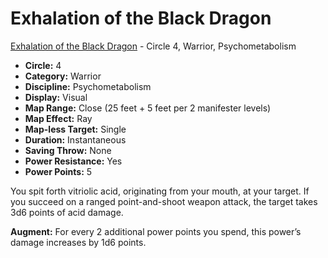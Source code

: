# Exhalation of the Black Dragon

[Exhalation of the Black Dragon](/Psionics/E/ExhalationOfTheBlackDragon.md) - Circle 4, Warrior, Psychometabolism

- **Circle:** 4
- **Category:** Warrior
- **Discipline:** Psychometabolism
- **Display:** Visual
- **Map Range:** Close (25 feet + 5 feet per 2 manifester levels)
- **Map Effect:** Ray
- **Map-less Target:** Single
- **Duration:** Instantaneous
- **Saving Throw:** None
- **Power Resistance:** Yes
- **Power Points:** 5

You spit forth vitriolic acid, originating from your mouth, at your target. If you succeed on a ranged point-and-shoot weapon attack, the target takes 3d6 points of acid damage.

**Augment:** For every 2 additional power points you spend, this power’s damage increases by 1d6 points.
